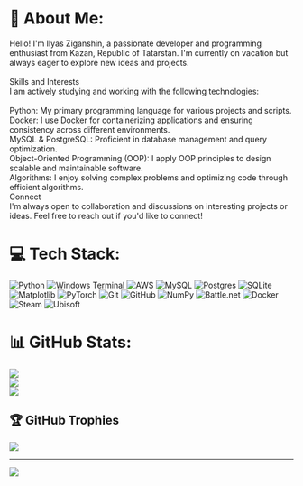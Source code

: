 # 💫 About Me:
Hello! I'm Ilyas Ziganshin, a passionate developer and programming enthusiast from Kazan, Republic of Tatarstan. I'm currently on vacation but always eager to explore new ideas and projects.<br><br>Skills and Interests<br>I am actively studying and working with the following technologies:<br><br>Python: My primary programming language for various projects and scripts.<br>Docker: I use Docker for containerizing applications and ensuring consistency across different environments.<br>MySQL & PostgreSQL: Proficient in database management and query optimization.<br>Object-Oriented Programming (OOP): I apply OOP principles to design scalable and maintainable software.<br>Algorithms: I enjoy solving complex problems and optimizing code through efficient algorithms.<br>Connect<br>I'm always open to collaboration and discussions on interesting projects or ideas. Feel free to reach out if you'd like to connect!


# 💻 Tech Stack:
![Python](https://img.shields.io/badge/python-3670A0?style=for-the-badge&logo=python&logoColor=ffdd54) ![Windows Terminal](https://img.shields.io/badge/Windows%20Terminal-%234D4D4D.svg?style=for-the-badge&logo=windows-terminal&logoColor=white) ![AWS](https://img.shields.io/badge/AWS-%23FF9900.svg?style=for-the-badge&logo=amazon-aws&logoColor=white) ![MySQL](https://img.shields.io/badge/mysql-4479A1.svg?style=for-the-badge&logo=mysql&logoColor=white) ![Postgres](https://img.shields.io/badge/postgres-%23316192.svg?style=for-the-badge&logo=postgresql&logoColor=white) ![SQLite](https://img.shields.io/badge/sqlite-%2307405e.svg?style=for-the-badge&logo=sqlite&logoColor=white) ![Matplotlib](https://img.shields.io/badge/Matplotlib-%23ffffff.svg?style=for-the-badge&logo=Matplotlib&logoColor=black) ![PyTorch](https://img.shields.io/badge/PyTorch-%23EE4C2C.svg?style=for-the-badge&logo=PyTorch&logoColor=white) ![Git](https://img.shields.io/badge/git-%23F05033.svg?style=for-the-badge&logo=git&logoColor=white) ![GitHub](https://img.shields.io/badge/github-%23121011.svg?style=for-the-badge&logo=github&logoColor=white) ![NumPy](https://img.shields.io/badge/numpy-%23013243.svg?style=for-the-badge&logo=numpy&logoColor=white) ![Battle.net](https://img.shields.io/badge/battle.net-%2300AEFF.svg?style=for-the-badge&logo=battle.net&logoColor=white) ![Docker](https://img.shields.io/badge/docker-%230db7ed.svg?style=for-the-badge&logo=docker&logoColor=white) ![Steam](https://img.shields.io/badge/steam-%23000000.svg?style=for-the-badge&logo=steam&logoColor=white) ![Ubisoft](https://img.shields.io/badge/Ubisoft-%23F5F5F5.svg?style=for-the-badge&logo=Ubisoft&logoColor=black)
# 📊 GitHub Stats:
![](https://github-readme-stats.vercel.app/api?username=Pinger1456&theme=dark&hide_border=true&include_all_commits=false&count_private=false)<br/>
![](https://github-readme-streak-stats.herokuapp.com/?user=Pinger1456&theme=dark&hide_border=true)<br/>
![](https://github-readme-stats.vercel.app/api/top-langs/?username=Pinger1456&theme=dark&hide_border=true&include_all_commits=false&count_private=false&layout=compact)

## 🏆 GitHub Trophies
![](https://github-profile-trophy.vercel.app/?username=Pinger1456&theme=radical&no-frame=false&no-bg=true&margin-w=4)

---
[![](https://visitcount.itsvg.in/api?id=Pinger1456&icon=2&color=0)](https://visitcount.itsvg.in)

<!-- Proudly created with GPRM ( https://gprm.itsvg.in ) -->